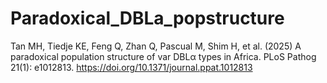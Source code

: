 # Paradoxical_DBLa_popstructure

Tan MH, Tiedje KE, Feng Q, Zhan Q, Pascual M, Shim H, et al. (2025) A paradoxical population structure of var DBLα types in Africa.
PLoS Pathog 21(1): e1012813. https://doi.org/10.1371/journal.ppat.1012813
